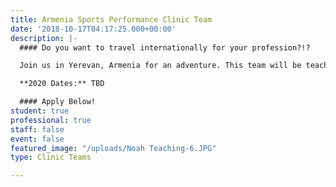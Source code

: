 ```yaml
---
title: Armenia Sports Performance Clinic Team
date: '2018-10-17T04:17:25.000+00:00'
description: |-
  #### Do you want to travel internationally for your profession?!?

  Join us in Yerevan, Armenia for an adventure. This team will be teaching at the National Kinesiology University and co-hosting a conference with the Armenian National Sports Medicine Federation and Armenian Olympic Committee. A variety of sports medicine, strength & conditioning, exercise science professionals and students are needed to fill out this team. Help connect with professionals and students, while communicating Christ’s love with others!

  **2020 Dates:** TBD

  #### Apply Below!
student: true
professional: true
staff: false
event: false
featured_image: "/uploads/Noah Teaching-6.JPG"
type: Clinic Teams

---
```


